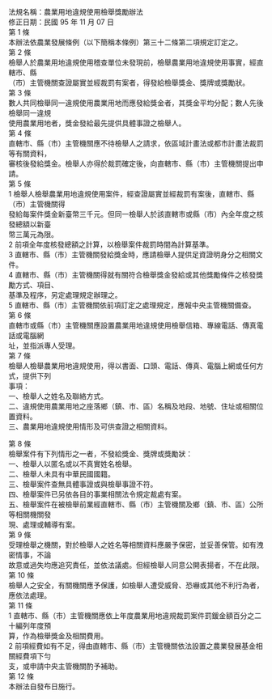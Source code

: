 法規名稱：農業用地違規使用檢舉獎勵辦法  
修正日期：民國 95 年 11 月 07 日  
第 1 條  
本辦法依農業發展條例（以下簡稱本條例）第三十二條第二項規定訂定之。  
第 2 條  
檢舉人於農業用地違規使用稽查單位未發現前，檢舉農業用地違規使用事實，經直轄市、縣  
（市）主管機關查證屬實並經裁罰有案者，得發給檢舉獎金、獎牌或獎勵狀。  
第 3 條  
數人共同檢舉同一違規使用農業用地而應發給獎金者，其獎金平均分配；數人先後檢舉同一違規  
使用農業用地者，獎金發給最先提供具體事證之檢舉人。  
第 4 條  
直轄市、縣（市）主管機關應不待檢舉人之請求，依區域計畫法或都市計畫法裁罰等有關資料，  
審核後發給獎金。檢舉人亦得於裁罰確定後，向直轄市、縣（市）主管機關提出申請。  
第 5 條  
1 檢舉人檢舉農業用地違規使用案件，經查證屬實並經裁罰有案後，直轄市、縣（市）主管機關得  
發給每案件獎金新臺幣三千元。但同一檢舉人於該直轄市或縣（市）內全年度之核發總額以新臺  
幣三萬元為限。  
2 前項全年度核發總額之計算，以檢舉案件裁罰時間為計算基準。  
3 直轄市、縣（市）主管機關發給獎金時，應請檢舉人提供足資證明身分之相關文件。  
4 直轄市、縣（市）主管機關得就有關符合檢舉獎金發給或其他獎勵條件之核發獎勵方式、項目、  
基準及程序，另定處理規定辦理之。  
5 直轄市、縣（市）主管機關依前項訂定之處理規定，應報中央主管機關備查。  
第 6 條  
直轄市或縣（市）主管機關應設置農業用地違規使用檢舉信箱、專線電話、傳真電話或電腦網  
址，並指派專人受理。  
第 7 條  
檢舉人檢舉農業用地違規使用，得以書面、口頭、電話、傳真、電腦上網或任何方式，提供下列  
事項：  
一、檢舉人之姓名及聯絡方式。  
二、違規使用農業用地之座落鄉（鎮、市、區）名稱及地段、地號、住址或相關位置資料。  
三、農業用地違規使用情形及可供查證之相關資料。  


第 8 條  
檢舉案件有下列情形之一者，不發給獎金、獎牌或獎勵狀：  
一、檢舉人以匿名或以不真實姓名檢舉。  
二、檢舉人未具有中華民國國籍。  
三、檢舉案件查無具體事證或與檢舉事證不符。  
四、檢舉案件已另依各目的事業相關法令規定裁處有案。  
五、檢舉案件在被檢舉前業經直轄市、縣（市）主管機關及鄉（鎮、市、區）公所等相關機關發  
現、處理或輔導有案。  
第 9 條  
受理檢舉之機關，對於檢舉人之姓名等相關資料應嚴予保密，並妥善保管。如有洩密情事，不論  
故意或過失均應追究責任，並依法議處。但經檢舉人同意公開表揚者，不在此限。  
第 10 條  
檢舉人之安全，有關機關應予保護，如檢舉人遭受威脅、恐嚇或其他不利行為者，應依法處理。  
第 11 條  
1 直轄市、縣（市）主管機關應依上年度農業用地違規裁罰案件罰鍰金額百分之二十編列年度預  
算，作為檢舉獎金及相關費用。  
2 前項經費如有不足，得由直轄市、縣（市）主管機關依法設置之農業發展基金相關經費項下勻  
支，或申請中央主管機關酌予補助。  
第 12 條  
本辦法自發布日施行。  


